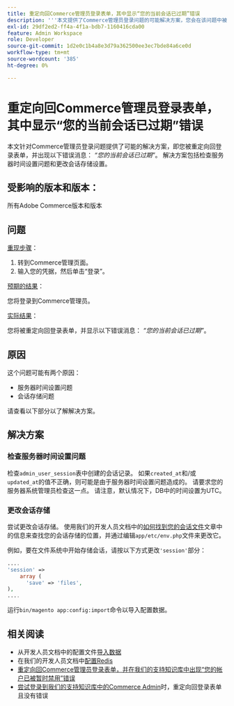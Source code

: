 ```yaml
---
title: 重定向回Commerce管理员登录表单，其中显示“您的当前会话已过期”错误
description: '''本文提供了Commerce管理员登录问题的可能解决方案，您会在该问题中被重定向回登录表单，并出现以下错误消息：*“您的当前会话已过期”*。 解决方案包括检查服务器时间设置问题和更改会话存储设置。'
exl-id: 29df2ed2-ff4a-4f1a-bdb7-1160416cda00
feature: Admin Workspace
role: Developer
source-git-commit: 1d2e0c1b4a8e3d79a362500ee3ec7bde84a6ce0d
workflow-type: tm+mt
source-wordcount: '385'
ht-degree: 0%

---
```


# 重定向回Commerce管理员登录表单，其中显示“您的当前会话已过期”错误

本文针对Commerce管理员登录问题提供了可能的解决方案，即您被重定向回登录表单，并出现以下错误消息： *“您的当前会话已过期”*。 解决方案包括检查服务器时间设置问题和更改会话存储设置。

## 受影响的版本和版本：

所有Adobe Commerce版本和版本

## 问题

<u>重现步骤</u>：

1. 转到Commerce管理页面。
1. 输入您的凭据，然后单击“登录”。

<u>预期的结果</u>：

您将登录到Commerce管理员。

<u>实际结果</u>：

您将被重定向回登录表单，并显示以下错误消息： *“您的当前会话已过期”*。

## 原因

这个问题可能有两个原因：

* 服务器时间设置问题
* 会话存储问题

请查看以下部分以了解解决方案。

## 解决方案

### 检查服务器时间设置问题

检查`admin_user_session`表中创建的会话记录。 如果`created_at`和/或`updated_at`的值不正确，则可能是由于服务器时间设置问题造成的。 请要求您的服务器系统管理员检查这一点。 请注意，默认情况下，DB中的时间设置为UTC。

### 更改会话存储

尝试更改会话存储。 使用我们的开发人员文档中的[如何找到您的会话文件](https://devdocs.magento.com/guides/v2.3/config-guide/sessions.html)文章中的信息来查找您的会话存储的位置，并通过编辑`app/etc/env.php`文件来更改它。

例如，要在文件系统中开始存储会话，请按以下方式更改`'session'`部分：

```php
....
'session' =>
    array (
      'save' => 'files',
),
....
```

运行`bin/magento app:config:import`命令以导入配置数据。


## 相关阅读

* 从开发人员文档中的配置文件[导入数据](https://devdocs.magento.com/guides/v2.3/config-guide/cli/config-cli-subcommands-config-mgmt-import.html)
* 在我们的开发人员文档中[配置Redis](https://devdocs.magento.com/guides/v2.3/config-guide/redis/config-redis.html)
* [重定向回Commerce管理员登录表单，并在我们的支持知识库中出现“您的帐户已被暂时禁用”错误](/help/troubleshooting/miscellaneous/redirect-back-to-the-admin-login-form-with-your-account-is-temporarily-disabled-error.md)
* [尝试登录到我们的支持知识库中的Commerce Admin](/help/troubleshooting/miscellaneous/login-redirect-when-trying-to-login-to-magento-admin.md)时，重定向回登录表单且没有错误
